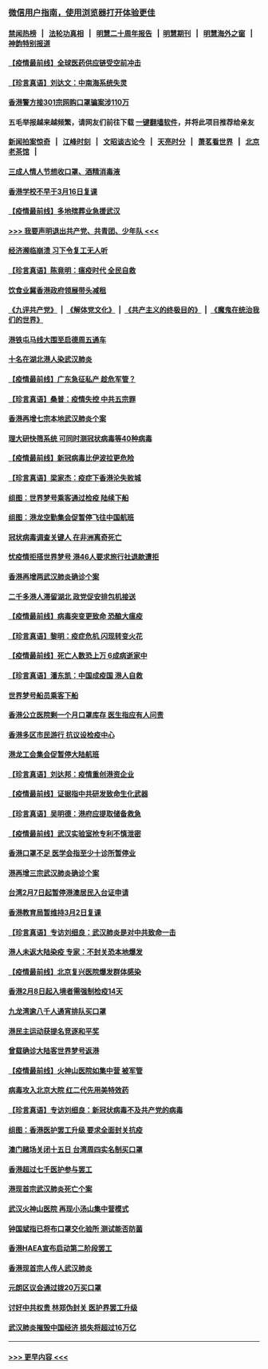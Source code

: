 ### [微信用户指南，使用浏览器打开体验更佳](https://github.com/gfw-breaker/banned-news1/blob/master/indexes/wechat-guide.md?t=0)
#### [禁闻热榜](热点新闻.md?t=0)  &nbsp;&nbsp;|&nbsp;&nbsp; [法轮功真相](https://github.com/gfw-breaker/truth/blob/master/README.md?t=0) &nbsp;&nbsp;|&nbsp;&nbsp; [明慧二十周年报告](https://github.com/gfw-breaker/mh-reports/blob/master/README.md?t=0) &nbsp;&nbsp;|&nbsp;&nbsp;[明慧期刊](https://github.com/gfw-breaker/mh-qikan) &nbsp;&nbsp;|&nbsp;&nbsp; [明慧海外之窗](https://github.com/gfw-breaker/mh-news/blob/master/README.md?t=0) &nbsp;&nbsp;|&nbsp;&nbsp; [神韵特别报道](https://github.com/gfw-breaker/mh-news/blob/master/shenyun.md?t=0)
#### [【疫情最前线】全球医药供应链受空前冲击](../pages/nsc415/n11869614.md?t=02151644) 
#### [【珍言真语】刘达文：中南海系统失灵](../pages/nsc415/n11869465.md?t=02151644) 
#### [香港警方接301宗网购口罩骗案涉110万](../pages/nsc415/n11867572.md?t=02151644) 
#### 五毛举报越来越频繁，请网友们前往下载 [一键翻墙软件](https://github.com/gfw-breaker/ssr-accounts)，并将此项目推荐给亲友
#### [新闻拍案惊奇](https://github.com/gfw-breaker/banned-news1/blob/master/pages/link4.md) &nbsp;&nbsp;|&nbsp;&nbsp; [江峰时刻](https://github.com/gfw-breaker/banned-news1/blob/master/pages/link4.md) &nbsp;&nbsp;|&nbsp;&nbsp; [文昭谈古论今](https://github.com/gfw-breaker/banned-news1/blob/master/pages/link4.md) &nbsp;&nbsp;|&nbsp;&nbsp; [天亮时分](https://github.com/gfw-breaker/banned-news1/blob/master/pages/link4.md) &nbsp;&nbsp;|&nbsp;&nbsp; [萧茗看世界](https://github.com/gfw-breaker/banned-news1/blob/master/pages/link4.md) &nbsp;&nbsp;|&nbsp;&nbsp; [北京老茶馆](https://github.com/gfw-breaker/banned-news1/blob/master/pages/link4.md) &nbsp;&nbsp;|&nbsp;&nbsp; 
#### [三成人情人节想收口罩、酒精消毒液](../pages/nsc415/n11867523.md?t=02151644) 
#### [香港学校不早于3月16日复课](../pages/nsc415/n11867498.md?t=02151644) 
#### [【疫情最前线】多地殡葬业急援武汉](../pages/nsc415/n11866914.md?t=02151644) 
#### [>>> 我要声明退出共产党、共青团、少年队 <<<](https://github.com/begood0513/goodnews/blob/master/quit/letter.md) 
#### [经济濒临崩溃 习下令复工无人听](../pages/nsc415/n11867269.md?t=02151644) 
#### [【珍言真语】陈竟明：瘟疫时代 全民自救](../pages/nsc415/n11866765.md?t=02151644) 
#### [饮食业冀香港政府领展带头减租](../pages/nsc415/n11864876.md?t=02151644) 
#### [《九评共产党》](https://github.com/begood0513/9ping.md/blob/master/README.md) &nbsp;|&nbsp; [《解体党文化》](../../../../jtdwh.md/blob/master/README.md)  &nbsp;|&nbsp; [《共产主义的终极目的》](../../../../gczydzjmd.md/blob/master/README.md) &nbsp;|&nbsp; [《魔鬼在统治我们的世界》](../../../../mgztzwmdsj.md/blob/master/README.md) 
#### [港铁屯马线大围至启德周五通车](../pages/nsc415/n11864842.md?t=02151644) 
#### [十名在湖北港人染武汉肺炎](../pages/nsc415/n11864807.md?t=02151644) 
#### [【疫情最前线】广东急征私产 趁危军管？](../pages/nsc415/n11864205.md?t=02151644) 
#### [【珍言真语】桑普：疫情失控 中共五宗罪](../pages/nsc415/n11864157.md?t=02151644) 
#### [香港再增七宗本地武汉肺炎个案](../pages/nsc415/n11862405.md?t=02151644) 
#### [理大研快筛系统 可同时测冠状病毒等40种病毒](../pages/nsc415/n11862376.md?t=02151644) 
#### [【疫情最前线】新冠病毒比伊波拉更危险](../pages/nsc415/n11862199.md?t=02151644) 
#### [【珍言真语】梁家杰：疫症下香港沦失败城](../pages/nsc415/n11861588.md?t=02151644) 
#### [组图：世界梦号乘客通过检疫 陆续下船](../pages/nsc415/n11858302.md?t=02151644) 
#### [组图：港龙空勤集会促暂停飞往中国航班](../pages/nsc415/n11858190.md?t=02151644) 
#### [冠状病毒调查关键人 在非洲离奇死亡](../pages/nsc415/n11859798.md?t=02151644) 
#### [忧疫情拒搭世界梦号 港46人要求旅行社退款遭拒](../pages/nsc415/n11859849.md?t=02151644) 
#### [香港再增两武汉肺炎确诊个案](../pages/nsc415/n11859833.md?t=02151644) 
#### [二千多港人滞留湖北 政党促安排包机接送](../pages/nsc415/n11859831.md?t=02151644) 
#### [【疫情最前线】病毒突变更致命 恐酿大瘟疫](../pages/nsc415/n11859604.md?t=02151644) 
#### [【珍言真语】黎明：疫症危机 闪现转变火花](../pages/nsc415/n11859199.md?t=02151644) 
#### [【疫情最前线】死亡人数恐上万 6成病逝家中](../pages/nsc415/n11856687.md?t=02151644) 
#### [【珍言真语】潘东凯：中国成疫国 港人自救](../pages/nsc415/n11856962.md?t=02151644) 
#### [世界梦号船员乘客下船](../pages/nsc415/n11856883.md?t=02151644) 
#### [香港公立医院剩一个月口罩库存 医生指应有人问责](../pages/nsc415/n11856875.md?t=02151644) 
#### [香港多区市民游行 抗议设检疫中心](../pages/nsc415/n11856866.md?t=02151644) 
#### [港龙工会集会促暂停大陆航班](../pages/nsc415/n11856840.md?t=02151644) 
#### [【珍言真语】刘达邦：疫情重创港资企业](../pages/nsc415/n11854274.md?t=02151644) 
#### [【疫情最前线】证据指中共研发致命生化武器](../pages/nsc415/n11853087.md?t=02151644) 
#### [【珍言真语】吴明德：港府应提取储备救急](../pages/nsc415/n11852734.md?t=02151644) 
#### [【疫情最前线】武汉实验室抢专利不慎泄密](../pages/nsc415/n11850310.md?t=02151644) 
#### [香港口罩不足 医学会指至少十诊所暂停业](../pages/nsc415/n11850301.md?t=02151644) 
#### [港再增三宗武汉肺炎确诊个案](../pages/nsc415/n11850328.md?t=02151644) 
#### [台湾2月7日起暂停港澳居民入台证申请](../pages/nsc415/n11850304.md?t=02151644) 
#### [香港教育局暂维持3月2日复课](../pages/nsc415/n11850260.md?t=02151644) 
#### [【珍言真语】专访刘细良：武汉肺炎是对中共致命一击](../pages/nsc415/n11849934.md?t=02151644) 
#### [港人未返大陆染疫 专家：不封关恐本地爆发](../pages/nsc415/n11848021.md?t=02151644) 
#### [【疫情最前线】北京复兴医院爆发群体感染](../pages/nsc415/n11847626.md?t=02151644) 
#### [香港2月8日起入境者需强制检疫14天](../pages/nsc415/n11847658.md?t=02151644) 
#### [九龙湾逾八千人通宵排队买口罩](../pages/nsc415/n11847647.md?t=02151644) 
#### [港民主运动获提名竞逐和平奖](../pages/nsc415/n11847633.md?t=02151644) 
#### [曾载确诊大陆客世界梦号返港](../pages/nsc415/n11847608.md?t=02151644) 
#### [【疫情最前线】火神山医院如集中营 被军管](../pages/nsc415/n11847524.md?t=02151644) 
#### [病毒攻入北京大院 红二代先用美特效药](../pages/nsc415/n11847427.md?t=02151644) 
#### [【珍言真语】专访刘细良：新冠状病毒不及共产党的病毒](../pages/nsc415/n11847164.md?t=02151644) 
#### [组图：香港医护罢工升级 要求全面封关抗疫](../pages/nsc415/n11844107.md?t=02151644) 
#### [澳门赌场关闭十五日 台湾周四实名制买口罩](../pages/nsc415/n11845083.md?t=02151644) 
#### [香港超过七千医护参与罢工](../pages/nsc415/n11845051.md?t=02151644) 
#### [港现首宗武汉肺炎死亡个案](../pages/nsc415/n11844998.md?t=02151644) 
#### [武汉火神山医院 再现小汤山集中营模式](../pages/nsc415/n11844763.md?t=02151644) 
#### [钟国斌指已将布口罩交化验所 测试能否防菌](../pages/nsc415/n11842783.md?t=02151644) 
#### [香港HAEA宣布启动第二阶段罢工](../pages/nsc415/n11842723.md?t=02151644) 
#### [香港现首宗人传人武汉肺炎](../pages/nsc415/n11842766.md?t=02151644) 
#### [元朗区议会通过拨20万买口罩](../pages/nsc415/n11842754.md?t=02151644) 
#### [讨好中共权贵 林郑伪封关 医护界罢工升级](../pages/nsc415/n11842359.md?t=02151644) 
#### [武汉肺炎摧毁中国经济 损失将超过16万亿](../pages/nsc415/n11839723.md?t=02151644) 

----
#### [ >>> 更早内容 <<< ](../indexes/nsc415-earlier.md)

